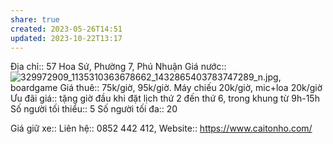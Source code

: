 ```yaml
---
share: true
created: 2023-05-26T14:51
updated: 2023-10-22T13:17
---
```


Địa chỉ:: 57 Hoa Sứ, Phường 7, Phú Nhuận
Giá nước:: ![329972909\_1135310363678662\_1432865403783747289\_n.jpg](https://scontent.fsgn8-3.fna.fbcdn.net/v/t39.30808-6/329972909_1135310363678662_1432865403783747289_n.jpg), boardgame
Giá thuê:: 75k/giờ, 95k/giờ. Máy chiếu 20k/giờ, mic+loa 20k/giờ
Ưu đãi giá:: tặng giờ đầu khi đặt lịch thứ 2 đến thứ 6, trong khung từ 9h-15h
Số người tối thiểu:: 5
Số người tối đa:: 20
 
Giá giữ xe:: 
Liên hệ:: 0852 442 412, 
Website:: https://www.caitonho.com/

